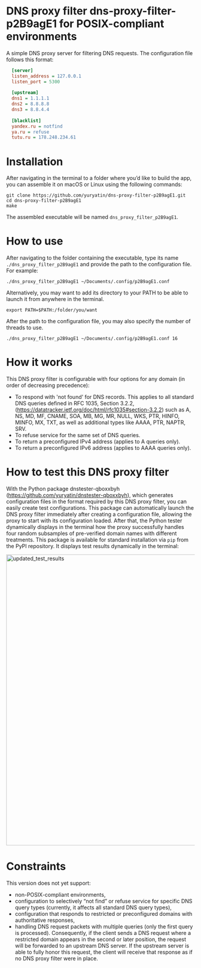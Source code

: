# DNS proxy filter dns-proxy-filter-p2B9agE1 for POSIX-compliant environments
A simple DNS proxy server for filtering DNS requests. The configuration file follows this format:
```ini
  [server]
  listen_address = 127.0.0.1
  listen_port = 5300
                    
  [upstream]
  dns1 = 1.1.1.1
  dns2 = 8.8.8.8
  dns3 = 8.8.4.4
                    
  [blacklist]
  yandex.ru = notfind
  ya.ru = refuse
  tutu.ru = 178.248.234.61
```

# Installation

After navigating in the terminal to a folder where you’d like to build the app, you can assemble it on macOS or Linux using the following commands:
```
git clone https://github.com/yuryatin/dns-proxy-filter-p2B9agE1.git
cd dns-proxy-filter-p2B9agE1
make
```
The assembled executable will be named ```dns_proxy_filter_p2B9agE1```.

# How to use

After navigating to the folder containing the executable, type its name ```./dns_proxy_filter_p2B9agE1``` and provide the path to the configuration file. For example:
```
./dns_proxy_filter_p2B9agE1 ~/Documents/.config/p2B9agE1.conf
```
Alternatively, you may want to add its directory to your PATH to be able to launch it from anywhere in the terminal.
```
export PATH=$PATH:/folder/you/want
```
After the path to the configuration file, you may also specify the number of threads to use.
```
./dns_proxy_filter_p2B9agE1 ~/Documents/.config/p2B9agE1.conf 16
```

# How it works

This DNS proxy filter is configurable with four options for any domain (in order of decreasing precedence):
* To respond with 'not found' for DNS records. This applies to all standard DNS queries defined in RFC 1035, Section 3.2.2, (https://datatracker.ietf.org/doc/html/rfc1035#section-3.2.2) such as A, NS, MD, MF, CNAME, SOA, MB, MG, MR, NULL, WKS, PTR, HINFO, MINFO, MX, TXT, as well as additional types like AAAA, PTR, NAPTR, SRV.
* To refuse service for the same set of DNS queries.
* To return a preconfigured IPv4 address (applies to A queries only).
* To return a preconfigured IPv6 address (applies to AAAA queries only).

# How to test this DNS proxy filter

With the Python package dnstester-qboxxbyh (https://github.com/yuryatin/dnstester-qboxxbyh), which generates configuration files in the format required by this DNS proxy filter, you can easily create test configurations. This package can automatically launch the DNS proxy filter immediately after creating a configuration file, allowing the proxy to start with its configuration loaded. After that, the Python tester dynamically displays in the terminal how the proxy successfully handles four random subsamples of pre-verified domain names with different treatments.
This package is available for standard installation via ```pip``` from the PyPI repository.
It displays test results dynamically in the terminal:

<img width="579" height="776" alt="updated_test_results" src="https://github.com/user-attachments/assets/25016c5a-9f60-452c-a367-f22991c22c11" />

# Constraints

This version does not yet support:
* non-POSIX-compliant environments,
* configuration to selectively “not find” or refuse service for specific DNS query types (currently, it affects all standard DNS query types),
* configuration that responds to restricted or preconfigured domains with authoritative responses,
* handling DNS request packets with multiple queries (only the first query is processed). Consequently, if the client sends a DNS request where a restricted domain appears in the second or later position, the request will be forwarded to an upstream DNS server. If the upstream server is able to fully honor this request, the client will receive that response as if no DNS proxy filter were in place.
